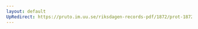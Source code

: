 ```yaml
---
layout: default
UpRedirect: https://pruto.im.uu.se/riksdagen-records-pdf/1872/prot-1872--fk--327/prot-1872--fk--327_000.pdf
---
```

